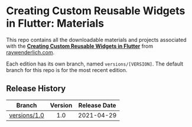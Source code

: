 # Creating Custom Reusable Widgets in Flutter: Materials

This repo contains all the downloadable materials and projects associated with the **[Creating Custom Reusable Widgets in Flutter](https://www.raywenderlich.com/20983402-creating-custom-reusable-widgets-in-flutter)** from [raywenderlich.com](https://www.raywenderlich.com).

Each edition has its own branch, named `versions/[VERSION]`. The default branch for this repo is for the most recent edition.

## Release History

| Branch                                                                                  | Version | Release Date |
| --------------------------------------------------------------------------------------- |:-------:|:------------:|
| [versions/1.0](https://github.com/raywenderlich/video-crvf-materials/tree/versions/1.0) | 1.0     | 2021-04-29   |
